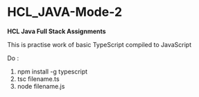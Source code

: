 # HCL_JAVA-Mode-2

**HCL Java Full Stack Assignments**

This is practise work of basic TypeScript compiled to JavaScript

Do : 

1. npm install -g typescript
2. tsc filename.ts
3. node filename.js 